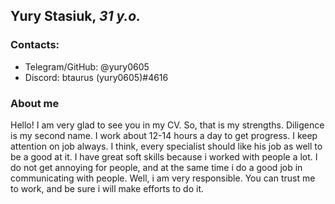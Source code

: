 ## **Yury Stasiuk**, *31 y.o.*
### Contacts:
* Telegram/GitHub: @yury0605
* Discord: btaurus (yury0605)#4616

### About me
Hello! I am very glad to see you in my CV. 
So, that is my strengths. Diligence is my second name. I work about 12-14 hours a day to get progress. I keep attention on job always. I think, every specialist should like his job as well to be a good at it.
I have great soft skills because i worked with people a lot. I do not get annoying for people, and at the same time i do a good job in communicating with people.
Well, i am very responsible. You can trust me to work, and be sure i will make efforts to do it.
